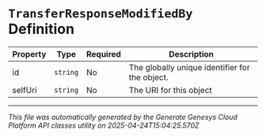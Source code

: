 # `TransferResponseModifiedBy` Definition

| Property | Type | Required | Description |
|----------|------|----------|-------------|
| id | `string` | No | The globally unique identifier for the object. |
| selfUri | `string` | No | The URI for this object |

---

*This file was automatically generated by the Generate Genesys Cloud Platform API classes utility on 2025-04-24T15:04:25.570Z*